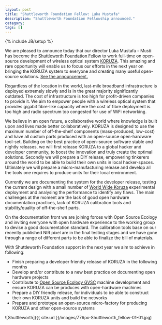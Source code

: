 ```yaml
---
layout: post
title: "Shuttleworth Foundation Fellow: Luka Mustafa"
description: "Shuttleworth Foundation Fellowship announced."
category: 
tags: []
---
```

{% include JB/setup %}

We are pleased to announce today that our director Luka Mustafa - Musti has become the [Shuttleworth Foundation Fellow](https://shuttleworthfoundation.org/fellows/luka-mustafa/) to work full-time on open-source development of wireless optical system [KORUZA](www.koruza.net). This amazing and rare opportunity will enable us to focus our efforts in the next year on bringing the KORUZA system to everyone and creating many useful open-source solutions. [See the announcement.](https://shuttleworthfoundation.org/thinking/thinking-luka-mustafa/)

Regardless of the location in the world, last-mile broadband infrastructure is deployed extremely slowly and is in the great majority significantly outdated. The cost of infrastructure is too high for profit-driven companies to provide it. We aim to empower people with a wireless optical system that provides gigabit fibre-like capacity where the cost of fibre deployment is too high and radio spectrum too congested for use of WiFi networking. 

We believe in an open future, a collaborative world where knowledge is built upon and lives made better collaboratively. KORUZA is designed to use the maximum number of off-the-shelf components (mass-produced, low-cost) and have all custom parts produced with an open-source open-hardware tool-set. Building on the best practice of open-source software stable and nightly releases, we will first release KORUZA to a global hacker and developer community, to boost the innovation and truly create the optimal solutions. Secondly we will prepare a DIY release, empowering tinkerers around the world to be able to build their own units in local hacker-spaces. Ultimately we will prepare a micro-manufacturing release and develop all the tools one requires to produce units for their local environment.

Currently we are documenting the system for the developer release, testing the current design with a small number of [World Wide Koruza](http://koruza.net/WorldWideExperiment) experimental deployment and analysing the performance to identify any flaws. The main challenges at the moment are the lack of good open hardware documentation practices, lack of KORUZA calibration tools and stability/quality of off-the-shelf parts.

On the documentation front we are joining forces with Open Source Ecology and inviting everyone with open hardware experience to the working group to devise a good documentation standard. The calibration tools base on our recently published NIR pixel are in the final testing stages and we have gone through a range of different parts to be able to finalize the bill of materials.

With Shuttleworth Foundation support in the next year we aim to achieve in following:

 * Finish preparing a developer friendly release of KORUZA in the following months
 * Develop and/or contribute to a new best practice on documenting open hardware projects
 * Contribute to [Open Source Ecology GVSC](http://opensourceecology.org/gvcs/) machine development and ensure KORUZA can be produces with open-hardware machines
 * Prepare a DIY friendly release, for individuals to be able to construct their own KORUZA units and build the networks
 * Prepare and prototype an open-source micro-factory for producing KORUZA and other open-source systems
 
 ![Shuttleworth]({{ site.url }}/images/776px-Shuttleworth_fellow-01-01.jpg)
